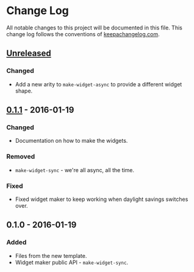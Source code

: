 # Change Log
All notable changes to this project will be documented in this file. This change log follows the conventions of [keepachangelog.com](http://keepachangelog.com/).

## [Unreleased][unreleased]
### Changed
- Add a new arity to `make-widget-async` to provide a different widget shape.

## [0.1.1] - 2016-01-19
### Changed
- Documentation on how to make the widgets.

### Removed
- `make-widget-sync` - we're all async, all the time.

### Fixed
- Fixed widget maker to keep working when daylight savings switches over.

## 0.1.0 - 2016-01-19
### Added
- Files from the new template.
- Widget maker public API - `make-widget-sync`.

[unreleased]: https://github.com/your-name/markov-elear/compare/0.1.1...HEAD
[0.1.1]: https://github.com/your-name/markov-elear/compare/0.1.0...0.1.1
